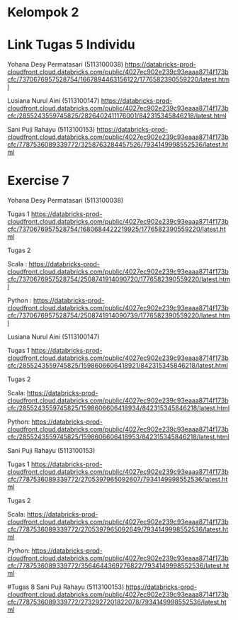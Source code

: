 # Kelompok 2
# Link Tugas 5 Individu

Yohana Desy Permatasari (5113100038) 
https://databricks-prod-cloudfront.cloud.databricks.com/public/4027ec902e239c93eaaa8714f173bcfc/7370676957528754/1667894463156122/1776582390559220/latest.html

Lusiana Nurul Aini (5113100147)
https://databricks-prod-cloudfront.cloud.databricks.com/public/4027ec902e239c93eaaa8714f173bcfc/2855243559745825/2826402411176001/842315345846218/latest.html

Sani Puji Rahayu (5113100153)
https://databricks-prod-cloudfront.cloud.databricks.com/public/4027ec902e239c93eaaa8714f173bcfc/7787536089339772/3258763284457526/7934149998552536/latest.html


# Exercise 7

Yohana Desy Permatasari (5113100038) 

Tugas 1 
https://databricks-prod-cloudfront.cloud.databricks.com/public/4027ec902e239c93eaaa8714f173bcfc/7370676957528754/1680684422219925/1776582390559220/latest.html

Tugas 2

Scala :
https://databricks-prod-cloudfront.cloud.databricks.com/public/4027ec902e239c93eaaa8714f173bcfc/7370676957528754/2508741914090720/1776582390559220/latest.html

Python :
https://databricks-prod-cloudfront.cloud.databricks.com/public/4027ec902e239c93eaaa8714f173bcfc/7370676957528754/2508741914090739/1776582390559220/latest.html

Lusiana Nurul Aini (5113100147)

Tugas 1
https://databricks-prod-cloudfront.cloud.databricks.com/public/4027ec902e239c93eaaa8714f173bcfc/2855243559745825/1598606606418921/842315345846218/latest.html

Tugas 2

Scala:
https://databricks-prod-cloudfront.cloud.databricks.com/public/4027ec902e239c93eaaa8714f173bcfc/2855243559745825/1598606606418934/842315345846218/latest.html

Python:
https://databricks-prod-cloudfront.cloud.databricks.com/public/4027ec902e239c93eaaa8714f173bcfc/2855243559745825/1598606606418953/842315345846218/latest.html

Sani Puji Rahayu (5113100153)

Tugas 1
https://databricks-prod-cloudfront.cloud.databricks.com/public/4027ec902e239c93eaaa8714f173bcfc/7787536089339772/2705397965092607/7934149998552536/latest.html

Tugas 2

Scala:
https://databricks-prod-cloudfront.cloud.databricks.com/public/4027ec902e239c93eaaa8714f173bcfc/7787536089339772/2705397965092649/7934149998552536/latest.html

Python:
https://databricks-prod-cloudfront.cloud.databricks.com/public/4027ec902e239c93eaaa8714f173bcfc/7787536089339772/3564644369276822/7934149998552536/latest.html


#Tugas 8
Sani Puji Rahayu (5113100153)
https://databricks-prod-cloudfront.cloud.databricks.com/public/4027ec902e239c93eaaa8714f173bcfc/7787536089339772/2732927201822078/7934149998552536/latest.html
